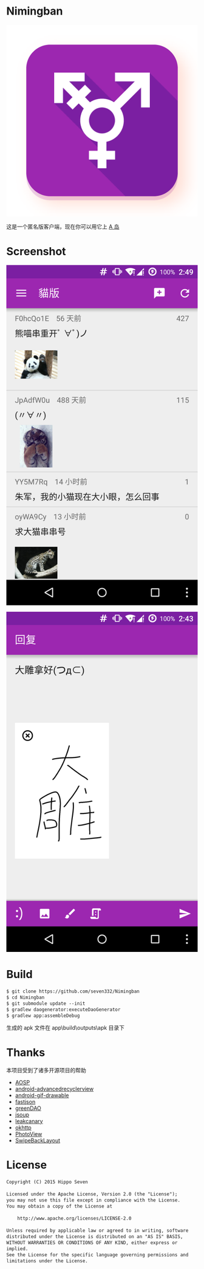 # Nimingban

![Icon](art/launcher_icon-web.png)

这是一个匿名版客户端，现在你可以用它上 [A 岛](http://h.nimingban.com/Forum)


# Screenshot

![screenshot-00](art/screenshot-00.png)

![screenshot-01](art/screenshot-01.png)


# Build

    $ git clone https://github.com/seven332/Nimingban
    $ cd Nimingban
    $ git submodule update --init
    $ gradlew daogenerator:executeDaoGenerator
    $ gradlew app:assembleDebug

生成的 apk 文件在 app\build\outputs\apk 目录下


# Thanks

本项目受到了诸多开源项目的帮助

- [AOSP](http://source.android.com/)
- [android-advancedrecyclerview](https://github.com/h6ah4i/android-advancedrecyclerview)
- [android-gif-drawable](https://github.com/koral--/android-gif-drawable)
- [fastjson](https://github.com/alibaba/fastjson)
- [greenDAO](https://github.com/greenrobot/greenDAO)
- [jsoup](https://github.com/jhy/jsoup)
- [leakcanary](https://github.com/square/leakcanary)
- [okhttp](https://github.com/square/okhttp)
- [PhotoView](https://github.com/chrisbanes/PhotoView)
- [SwipeBackLayout](https://github.com/ikew0ng/SwipeBackLayout)


# License

    Copyright (C) 2015 Hippo Seven

    Licensed under the Apache License, Version 2.0 (the "License");
    you may not use this file except in compliance with the License.
    You may obtain a copy of the License at

        http://www.apache.org/licenses/LICENSE-2.0

    Unless required by applicable law or agreed to in writing, software
    distributed under the License is distributed on an "AS IS" BASIS,
    WITHOUT WARRANTIES OR CONDITIONS OF ANY KIND, either express or implied.
    See the License for the specific language governing permissions and
    limitations under the License.
